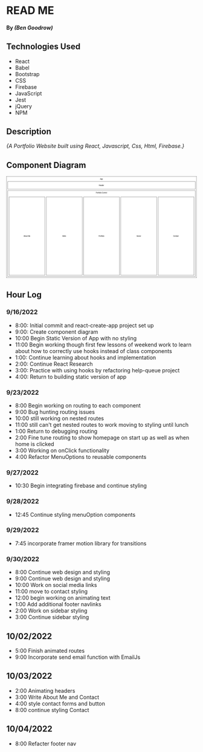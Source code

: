 # READ ME

#### By _**(Ben Goodrow)**_

## Technologies Used

* React
* Babel
* Bootstrap
* CSS
* Firebase
* JavaScript
* Jest
* jQuery
* NPM

## Description
_{A Portfolio Website built using React, Javascript, Css, Html, Firebase.}_

## Component Diagram

![component-diagram](./Portfolio.png)

## Hour Log

### 9/16/2022

- 8:00: Initial commit and react-create-app project set up
- 9:00: Create component diagram
- 10:00 Begin Static Version of App with no styling
- 11:00 Begin working though first few lessons of weekend work to learn about how to correctly use hooks instead of class components
- 1:00: Continue learning about hooks and implementation
- 2:00: Continue React Research
- 3:00: Practice with using hooks by refactoring help-queue project
- 4:00: Return to building static version of app

### 9/23/2022

- 8:00 Begin working on routing to each component
- 9:00 Bug hunting routing issues
- 10:00 still working on nested routes
- 11:00 still can't get nested routes to work moving to styling until lunch
- 1:00 Return to debugging routing
- 2:00 Fine tune routing to show homepage on start up as well as when home is clicked
- 3:00 Working on onClick functionality
- 4:00 Refactor MenuOptions to reusable components

### 9/27/2022
- 10:30 Begin integrating firebase and continue styling

### 9/28/2022
- 12:45 Continue styling menuOption components

### 9/29/2022
- 7:45 incorporate framer motion library for transitions

### 9/30/2022
- 8:00 Continue web design and styling
- 9:00 Continue web design and styling
- 10:00 Work on social media links
- 11:00 move to contact styling
- 12:00 begin working on animating text
- 1:00 Add additional footer navlinks
- 2:00 Work on sidebar styling
- 3:00 Continue sidebar styling

## 10/02/2022
- 5:00 Finish animated routes
- 9:00 Incorporate send email function with EmailJs

## 10/03/2022
- 2:00 Animating headers
- 3:00 Write About Me and Contact
- 4:00 style contact forms and button
- 8:00 continue styling Contact

## 10/04/2022
- 8:00 Refacter footer nav